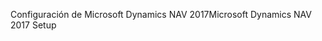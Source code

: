 <span data-ttu-id="322b6-101">Configuración de Microsoft Dynamics NAV 2017</span><span class="sxs-lookup"><span data-stu-id="322b6-101">Microsoft Dynamics NAV 2017 Setup</span></span>